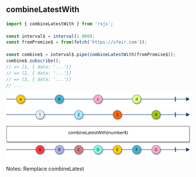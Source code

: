 ## combineLatestWith

```typescript
import { combineLatestWith } from 'rxjs';

const interval$ = interval(1_000);
const fromPromise$ = from(fetch('https://sfeir.com'));

const combine$ = interval$.pipe(combineLatestWith(fromPromise$));
combine$.subscribe();
// => [1, { data: '...'}]
// => [2, { data: '...'}]
// => [3, { data: '...'}]
// ...
```
<!-- .element: class="big-code block" -->

![w-1000 center](../../assets/images/diagrams/factory_combinelatestwith.svg)

Notes:
Remplace combineLatest